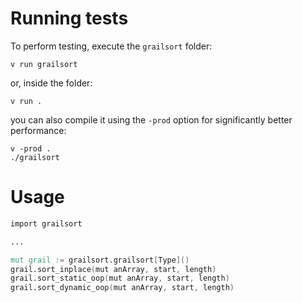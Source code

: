# Running tests
To perform testing, execute the `grailsort` folder:
```
v run grailsort
```
or, inside the folder:
```
v run .
```
you can also compile it using the `-prod` option for significantly better performance:
```
v -prod .
./grailsort
```
# Usage
```v
import grailsort

...

mut grail := grailsort.grailsort[Type]()
grail.sort_inplace(mut anArray, start, length)
grail.sort_static_oop(mut anArray, start, length)
grail.sort_dynamic_oop(mut anArray, start, length)
```
